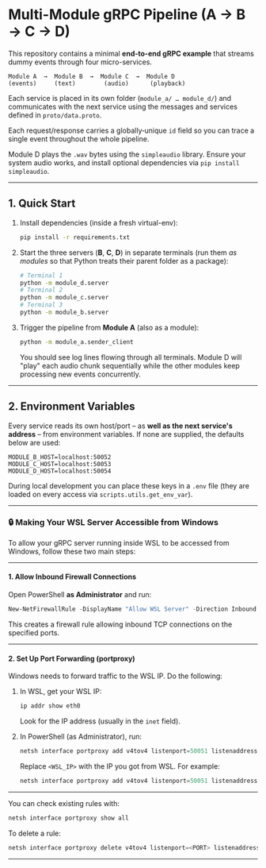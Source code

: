 # Multi-Module gRPC Pipeline (A → B → C → D)

This repository contains a minimal **end-to-end gRPC example** that streams dummy events through four micro-services.

```
Module A  →  Module B  →  Module C  →  Module D
(events)     (text)        (audio)      (playback)
```

Each service is placed in its own folder (`module_a/ … module_d/`) and communicates with the next service using the messages and services defined in `proto/data.proto`.

Each request/response carries a globally‐unique `id` field so you can trace a single event throughout the whole pipeline.

Module D plays the `.wav` bytes using the `simpleaudio` library. Ensure your system audio works, and install optional dependencies via `pip install simpleaudio`.

---
## 1. Quick Start

1.  Install dependencies (inside a fresh virtual-env):
    ```bash
    pip install -r requirements.txt
    ```

2.  Start the three servers (**B**, **C**, **D**) in separate terminals (run them *as modules* so that Python treats their parent folder as a package):
    ```bash
    # Terminal 1
    python -m module_d.server
    # Terminal 2
    python -m module_c.server
    # Terminal 3
    python -m module_b.server
    ```
3.  Trigger the pipeline from **Module A** (also as a module):
    ```bash
    python -m module_a.sender_client
    ```
    You should see log lines flowing through all terminals. Module D will "play" each audio chunk sequentially while the other modules keep processing new events concurrently.

---
## 2. Environment Variables

Every service reads its own host/port – as **well as the next service's address** – from environment variables. If none are supplied, the defaults below are used:

```
MODULE_B_HOST=localhost:50052
MODULE_C_HOST=localhost:50053
MODULE_D_HOST=localhost:50054
```

During local development you can place these keys in a `.env` file (they are loaded on every access via `scripts.utils.get_env_var`).

---
### 🔒 Making Your WSL Server Accessible from Windows

To allow your gRPC server running inside WSL to be accessed from Windows, follow these two main steps:

---

#### 1. Allow Inbound Firewall Connections

Open PowerShell **as Administrator** and run:

```powershell
New-NetFirewallRule -DisplayName "Allow WSL Server" -Direction Inbound -LocalPort 50051,50052,50053 -Protocol TCP -Action Allow
```

This creates a firewall rule allowing inbound TCP connections on the specified ports.

---

#### 2. Set Up Port Forwarding (portproxy)

Windows needs to forward traffic to the WSL IP. Do the following:

1. In WSL, get your WSL IP:

   ```bash
   ip addr show eth0
   ```

   Look for the IP address (usually in the `inet` field).

2. In PowerShell (as Administrator), run:

   ```powershell
   netsh interface portproxy add v4tov4 listenport=50051 listenaddress=0.0.0.0 connectport=50051 connectaddress=<WSL_IP>
   ```

   Replace `<WSL_IP>` with the IP you got from WSL.
   For example:

   ```powershell
   netsh interface portproxy add v4tov4 listenport=50051 listenaddress=0.0.0.0 connectport=50051 connectaddress=172.31.234.193
   ```

---

You can check existing rules with:

```powershell
netsh interface portproxy show all
```

To delete a rule:

```powershell
netsh interface portproxy delete v4tov4 listenport=<PORT> listenaddress=0.0.0.0
```

---
